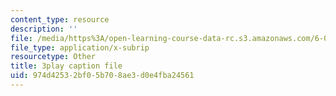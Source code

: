 ```yaml
---
content_type: resource
description: ''
file: /media/https%3A/open-learning-course-data-rc.s3.amazonaws.com/6-042j-mathematics-for-computer-science-spring-2015/974d42532bf05b708ae3d0e4fba24561_VWIDwHCGJDQ.srt
file_type: application/x-subrip
resourcetype: Other
title: 3play caption file
uid: 974d4253-2bf0-5b70-8ae3-d0e4fba24561
---
```

